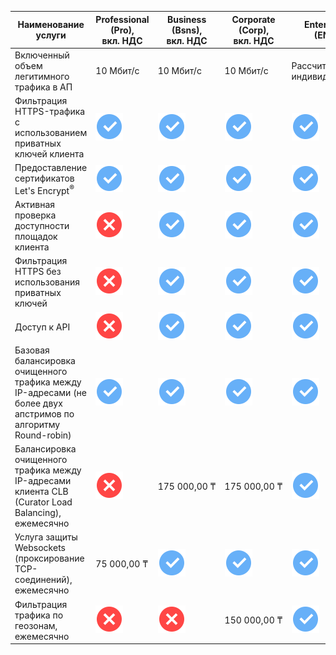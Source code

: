 | Наименование услуги | Professional<br/>(Pro),<br>вкл. НДС | Business<br/>(Bsns),<br>вкл. НДС | Corporate<br/>(Corp),<br>вкл. НДС | Enterprise<br/>(ENT) |
| --- | --- | --- | --- | --- |
| Включенный объем легитимного трафика в АП | 10 Мбит/с | 10 Мбит/с | 10 Мбит/с | Рассчитывается индивидуально |
| Фильтрация HTTPS-трафика с использованием приватных ключей клиента | ![image](../../_assets/common/yes.svg) | ![image](../../_assets/common/yes.svg) | ![image](../../_assets/common/yes.svg) | ![image](../../_assets/common/yes.svg) |
| Предоставление сертификатов Let's Encrypt<sup>®</sup> | ![image](../../_assets/common/yes.svg) | ![image](../../_assets/common/yes.svg) | ![image](../../_assets/common/yes.svg) | ![image](../../_assets/common/yes.svg) |
| Активная проверка доступности площадок клиента | ![image](../../_assets/common/no.svg) | ![image](../../_assets/common/yes.svg) | ![image](../../_assets/common/yes.svg) | ![image](../../_assets/common/yes.svg) |
| Фильтрация HTTPS без использования приватных ключей | ![image](../../_assets/common/no.svg) | ![image](../../_assets/common/yes.svg) | ![image](../../_assets/common/yes.svg) | ![image](../../_assets/common/yes.svg) |
| Доступ к API | ![image](../../_assets/common/no.svg) | ![image](../../_assets/common/yes.svg) | ![image](../../_assets/common/yes.svg) | ![image](../../_assets/common/yes.svg) |
| Базовая балансировка очищенного трафика между IP-адресами (не более двух апстримов по алгоритму Round-robin) | ![image](../../_assets/common/yes.svg) | ![image](../../_assets/common/yes.svg) | ![image](../../_assets/common/yes.svg) | ![image](../../_assets/common/yes.svg) |
| Балансировка очищенного трафика между IP-адресами клиента CLB (Curator Load Balancing), ежемесячно | ![image](../../_assets/common/no.svg) | 175 000,00 ₸ | 175 000,00 ₸ | ![image](../../_assets/common/yes.svg) |
| Услуга защиты Websockets (проксирование TCP-соединений), ежемесячно | 75 000,00 ₸ | ![image](../../_assets/common/yes.svg) | ![image](../../_assets/common/yes.svg) | ![image](../../_assets/common/yes.svg) |
| Фильтрация трафика по геозонам, ежемесячно | ![image](../../_assets/common/no.svg) | ![image](../../_assets/common/no.svg) | 150 000,00 ₸ | ![image](../../_assets/common/yes.svg) |
